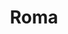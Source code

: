 ---
title: "Roma"
url: /ciudad-autonoma-de-buenos-aires/roma-avenida-rivadavia/
shop: confitería
---